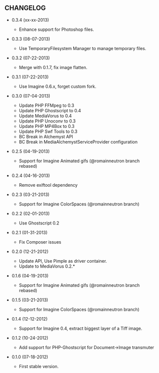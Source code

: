 CHANGELOG
---------

* 0.3.4 (xx-xx-2013)

  * Enhance support for Photoshop files.

* 0.3.3 (08-07-2013)

  * Use TemporaryFilesystem Manager to manage temporary files.

* 0.3.2 (07-22-2013)

  * Merge with 0.1.7, fix image flatten.

* 0.3.1 (07-22-2013)

  * Use Imagine 0.6.x, forget custom fork.

* 0.3.0 (07-04-2013)

  * Update PHP FFMpeg to 0.3
  * Update PHP Ghostscript to 0.4
  * Update MediaVorus to 0.4
  * Update PHP Unoconv to 0.3
  * Update PHP MP4Box to 0.3
  * Update PHP Swf Tools to 0.3
  * BC Break in Alchemyst API
  * BC Break in MediaAlchemystServiceProvider configuration

* 0.2.5 (04-19-2013)

  * Support for Imagine Animated gifs (@romainneutron branch rebased)

* 0.2.4 (04-16-2013)

  * Remove exiftool dependency

* 0.2.3 (03-21-2013)

  * Support for Imagine ColorSpaces (@romainneutron branch)

* 0.2.2 (02-01-2013)

  * Use Ghostscript 0.2

* 0.2.1 (01-31-2013)

  * Fix Composer issues

* 0.2.0 (12-21-2012)

  * Update API, Use Pimple as driver container.
  * Update to MediaVorus 0.2.*

* 0.1.6 (04-19-2013)

  * Support for Imagine Animated gifs (@romainneutron branch rebased)

* 0.1.5 (03-21-2013)

  * Support for Imagine ColorSpaces (@romainneutron branch)

* 0.1.4 (12-12-2012)

  * Support for Imagine 0.4, extract biggest layer of a Tiff image.

* 0.1.2 (10-24-2012)

  * Add support for PHP-Ghostscript for Document->Image transmuter

* 0.1.0 (07-18-2012)

  * First stable version.
